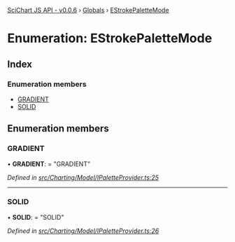 [SciChart JS API - v0.0.6](../README.md) › [Globals](../globals.md) › [EStrokePaletteMode](estrokepalettemode.md)

# Enumeration: EStrokePaletteMode

## Index

### Enumeration members

* [GRADIENT](estrokepalettemode.md#gradient)
* [SOLID](estrokepalettemode.md#solid)

## Enumeration members

###  GRADIENT

• **GRADIENT**: = "GRADIENT"

*Defined in [src/Charting/Model/IPaletteProvider.ts:25](https://github.com/ABTSoftware/SciChart.Dev/blob/34ff3115c2/Web/src/SciChart/src/Charting/Model/IPaletteProvider.ts#L25)*

___

###  SOLID

• **SOLID**: = "SOLID"

*Defined in [src/Charting/Model/IPaletteProvider.ts:26](https://github.com/ABTSoftware/SciChart.Dev/blob/34ff3115c2/Web/src/SciChart/src/Charting/Model/IPaletteProvider.ts#L26)*
